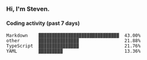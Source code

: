 ### Hi, I'm Steven.

#### Coding activity (past 7 days)
```
Markdown    ▓▓▓▓▓▓▓▓▓▓▓▓▓▓▓▓▓▓▓▓▓▓▓▓▓▓▓▓▓▓  43.00%
other       ▓▓▓▓▓▓▓▓▓▓▓▓▓▓▓                 21.88%
TypeScript  ▓▓▓▓▓▓▓▓▓▓▓▓▓▓▓                 21.76%
YAML        ▓▓▓▓▓▓▓▓▓                       13.36%
```
